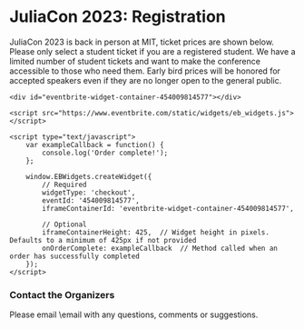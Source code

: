 # JuliaCon 2023: Registration

JuliaCon 2023 is back in person at MIT, ticket prices are shown below. Please only select a student ticket if you are a registered student. We have a limited number of student tickets and want to make the conference accessible to those who need them. Early bird prices will be honored for accepted speakers even if they are no longer open to the general public.

~~~
<div id="eventbrite-widget-container-454009814577"></div>

<script src="https://www.eventbrite.com/static/widgets/eb_widgets.js"></script>

<script type="text/javascript">
    var exampleCallback = function() {
        console.log('Order complete!');
    };

    window.EBWidgets.createWidget({
        // Required
        widgetType: 'checkout',
        eventId: '454009814577',
        iframeContainerId: 'eventbrite-widget-container-454009814577',

        // Optional
        iframeContainerHeight: 425,  // Widget height in pixels. Defaults to a minimum of 425px if not provided
        onOrderComplete: exampleCallback  // Method called when an order has successfully completed
    });
</script>
~~~

### Contact the Organizers

Please email \email with any questions, comments or suggestions.
